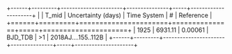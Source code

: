 +------+---------+----------------------+---------------+-----+---------------------+
|      |   T_mid |   Uncertainty (days) | Time System   | #   | Reference           |
+======+=========+======================+===============+=====+=====================+
| 1925 | 6931.11 |              0.00061 | BJD_TDB       | >1  | 2018AJ....155..112B |
+------+---------+----------------------+---------------+-----+---------------------+